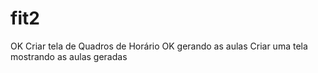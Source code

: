 # fit2

OK Criar tela de Quadros de Horário
OK gerando as aulas
Criar uma tela mostrando as aulas geradas

